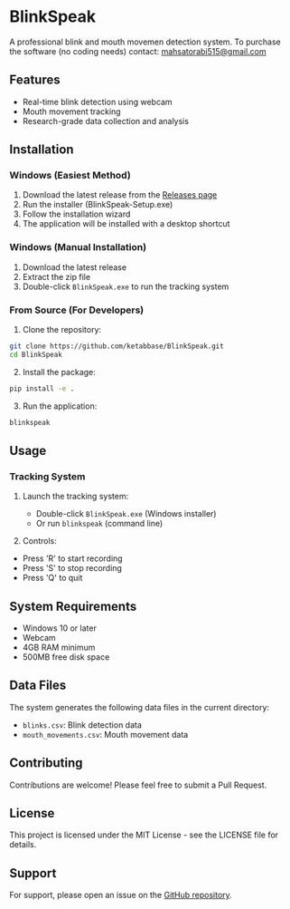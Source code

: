 # BlinkSpeak

A professional blink and mouth movemen detection system.
To purchase the software (no coding needs) contact: mahsatorabi515@gmail.com

## Features

- Real-time blink detection using webcam
- Mouth movement tracking
- Research-grade data collection and analysis

## Installation

### Windows (Easiest Method)

1. Download the latest release from the [Releases page](https://github.com/ketabbase/BlinkSpeak)
2. Run the installer (BlinkSpeak-Setup.exe)
3. Follow the installation wizard
4. The application will be installed with a desktop shortcut

### Windows (Manual Installation)

1. Download the latest release
2. Extract the zip file
3. Double-click `BlinkSpeak.exe` to run the tracking system

### From Source (For Developers)

1. Clone the repository:
```bash
git clone https://github.com/ketabbase/BlinkSpeak.git
cd BlinkSpeak
```

2. Install the package:
```bash
pip install -e .
```

3. Run the application:
```bash
blinkspeak
```

## Usage

### Tracking System

1. Launch the tracking system:
   - Double-click `BlinkSpeak.exe` (Windows installer)
   - Or run `blinkspeak` (command line)

2. Controls:
- Press 'R' to start recording
- Press 'S' to stop recording
- Press 'Q' to quit

## System Requirements

- Windows 10 or later
- Webcam
- 4GB RAM minimum
- 500MB free disk space

## Data Files

The system generates the following data files in the current directory:
- `blinks.csv`: Blink detection data
- `mouth_movements.csv`: Mouth movement data

## Contributing

Contributions are welcome! Please feel free to submit a Pull Request.

## License

This project is licensed under the MIT License - see the LICENSE file for details.

## Support

For support, please open an issue on the [GitHub repository](https://github.com/ketabbase/BlinkSpeak/issues). 

